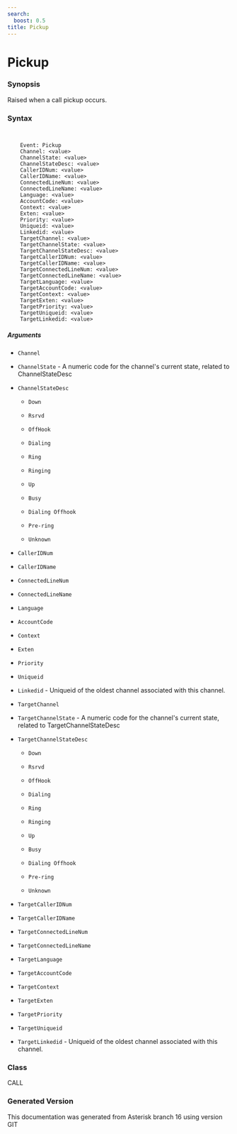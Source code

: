 ```yaml
---
search:
  boost: 0.5
title: Pickup
---
```


# Pickup

### Synopsis

Raised when a call pickup occurs.

### Syntax


```


    Event: Pickup
    Channel: <value>
    ChannelState: <value>
    ChannelStateDesc: <value>
    CallerIDNum: <value>
    CallerIDName: <value>
    ConnectedLineNum: <value>
    ConnectedLineName: <value>
    Language: <value>
    AccountCode: <value>
    Context: <value>
    Exten: <value>
    Priority: <value>
    Uniqueid: <value>
    Linkedid: <value>
    TargetChannel: <value>
    TargetChannelState: <value>
    TargetChannelStateDesc: <value>
    TargetCallerIDNum: <value>
    TargetCallerIDName: <value>
    TargetConnectedLineNum: <value>
    TargetConnectedLineName: <value>
    TargetLanguage: <value>
    TargetAccountCode: <value>
    TargetContext: <value>
    TargetExten: <value>
    TargetPriority: <value>
    TargetUniqueid: <value>
    TargetLinkedid: <value>

```
##### Arguments


* `Channel`

* `ChannelState` - A numeric code for the channel's current state, related to ChannelStateDesc<br>

* `ChannelStateDesc`

    * `Down`

    * `Rsrvd`

    * `OffHook`

    * `Dialing`

    * `Ring`

    * `Ringing`

    * `Up`

    * `Busy`

    * `Dialing Offhook`

    * `Pre-ring`

    * `Unknown`

* `CallerIDNum`

* `CallerIDName`

* `ConnectedLineNum`

* `ConnectedLineName`

* `Language`

* `AccountCode`

* `Context`

* `Exten`

* `Priority`

* `Uniqueid`

* `Linkedid` - Uniqueid of the oldest channel associated with this channel.<br>

* `TargetChannel`

* `TargetChannelState` - A numeric code for the channel's current state, related to TargetChannelStateDesc<br>

* `TargetChannelStateDesc`

    * `Down`

    * `Rsrvd`

    * `OffHook`

    * `Dialing`

    * `Ring`

    * `Ringing`

    * `Up`

    * `Busy`

    * `Dialing Offhook`

    * `Pre-ring`

    * `Unknown`

* `TargetCallerIDNum`

* `TargetCallerIDName`

* `TargetConnectedLineNum`

* `TargetConnectedLineName`

* `TargetLanguage`

* `TargetAccountCode`

* `TargetContext`

* `TargetExten`

* `TargetPriority`

* `TargetUniqueid`

* `TargetLinkedid` - Uniqueid of the oldest channel associated with this channel.<br>

### Class

CALL

### Generated Version

This documentation was generated from Asterisk branch 16 using version GIT 